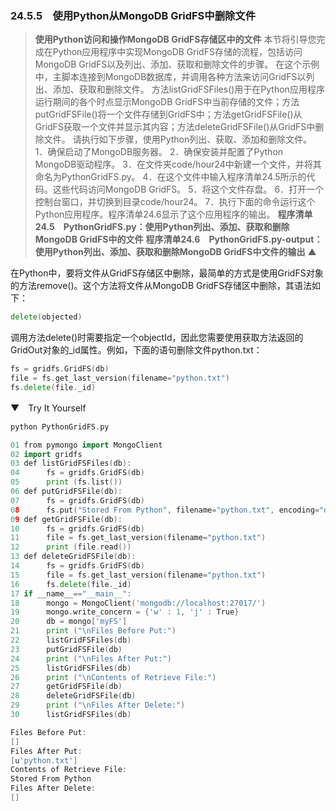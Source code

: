 ### 24.5.5　使用Python从MongoDB GridFS中删除文件

> **使用Python访问和操作MongoDB GridFS存储区中的文件**
> 本节将引导您完成在Python应用程序中实现MongoDB GridFS存储的流程，包括访问MongoDB GridFS以及列出、添加、获取和删除文件的步骤。
> 在这个示例中，主脚本连接到MongoDB数据库，并调用各种方法来访问GridFS以列出、添加、获取和删除文件。
> 方法listGridFSFiles()用于在Python应用程序运行期间的各个时点显示MongoDB GridFS中当前存储的文件；方法putGridFSFile()将一个文件存储到GridFS中；方法getGridFSFile()从GridFS获取一个文件并显示其内容；方法deleteGridFSFile()从GridFS中删除文件。
> 请执行如下步骤，使用Python列出、获取、添加和删除文件。
> 1．确保启动了MongoDB服务器。
> 2．确保安装并配置了Python MongoDB驱动程序。
> 3．在文件夹code/hour24中新建一个文件，并将其命名为PythonGridFS.py。
> 4．在这个文件中输入程序清单24.5所示的代码。这些代码访问MongoDB GridFS。
> 5．将这个文件存盘。
> 6．打开一个控制台窗口，并切换到目录code/hour24。
> 7．执行下面的命令运行这个Python应用程序。程序清单24.6显示了这个应用程序的输出。
> **程序清单24.5　PythonGridFS.py：使用Python列出、添加、获取和删除MongoDB GridFS中的文件**
> **程序清单24.6　PythonGridFS.py-output：使用Python列出、添加、获取和删除MongoDB GridFS中文件的输出**
> ▲

在Python中，要将文件从GridFS存储区中删除，最简单的方式是使用GridFS对象的方法remove()。这个方法将文件从MongoDB GridFS存储区中删除，其语法如下：

```go
delete(objected)
```

调用方法delete()时需要指定一个objectId，因此您需要使用获取方法返回的GridOut对象的_id属性。例如，下面的语句删除文件python.txt：

```go
fs = gridfs.GridFS(db)
file = fs.get_last_version(filename="python.txt")
fs.delete(file._id)
```

▼　Try It Yourself

```go
python PythonGridFS.py
```

```go
01 from pymongo import MongoClient
02 import gridfs
03 def listGridFSFiles(db):
04      fs = gridfs.GridFS(db)
05      print (fs.list())
06 def putGridFSFile(db):
07      fs = gridfs.GridFS(db)
08      fs.put("Stored From Python", filename="python.txt", encoding="utf8")
09 def getGridFSFile(db):
10      fs = gridfs.GridFS(db)
11      file = fs.get_last_version(filename="python.txt")
12      print (file.read())
13 def deleteGridFSFile(db):
14      fs = gridfs.GridFS(db)
15      file = fs.get_last_version(filename="python.txt")
16      fs.delete(file._id)
17 if __name__=="__main__":
18      mongo = MongoClient('mongodb://localhost:27017/')
19      mongo.write_concern = {'w' : 1, 'j' : True}
20      db = mongo['myFS']
21      print ("\nFiles Before Put:")
22      listGridFSFiles(db)
23      putGridFSFile(db)
24      print ("\nFiles After Put:")
25      listGridFSFiles(db)
26      print ("\nContents of Retrieve File:")
27      getGridFSFile(db)
28      deleteGridFSFile(db)
29      print ("\nFiles After Delete:")
30      listGridFSFiles(db)
```

```go
Files Before Put:
[]
Files After Put:
[u'python.txt']
Contents of Retrieve File:
Stored From Python
Files After Delete:
[]
```

